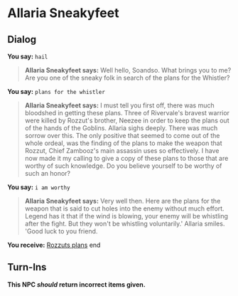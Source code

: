 # Allaria Sneakyfeet
## Dialog

**You say:** `hail`



>**Allaria Sneakyfeet says:** Well hello, Soandso. What brings you to me? Are you one of the sneaky folk in search of the plans for the Whistler?

**You say:** `plans for the whistler`



>**Allaria Sneakyfeet says:** I must tell you first off, there was much bloodshed in getting these plans. Three of Rivervale's bravest warrior were killed by Rozzut's brother, Neezee in order to keep the plans out of the hands of the Goblins. Allaria sighs deeply. There was much sorrow over this. The only positive that seemed to come out of the whole ordeal, was the finding of the plans to make the weapon that Rozzut, Chief Zambooz's main assassin uses so effectively. I have now made it my calling to give a copy of these plans to those that are worthy of such knowledge. Do you believe yourself to be worthy of such an honor?

**You say:** `i am worthy`



>**Allaria Sneakyfeet says:** Very well then. Here are the plans for the weapon that is said to cut holes into the enemy without much effort. Legend has it that if the wind is blowing, your enemy will be whistling after the fight. But they won't be whistling voluntarily.' Allaria smiles. 'Good luck to you friend.


**You receive:**  [Rozzuts plans](/item/18347)
end

## Turn-Ins



**This NPC *should* return incorrect items given.**





